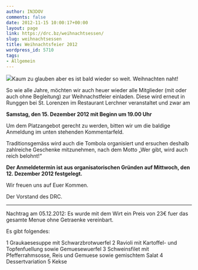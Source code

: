 ```yaml
---
author: IN3DOV
comments: false
date: 2012-11-15 10:00:17+00:00
layout: page
link: https://drc.bz/weihnachtsessen/
slug: weihnachtsessen
title: Weihnachtsfeier 2012
wordpress_id: 5710
tags:
- Allgemein
---
```


[![](https://drc.bz/wp-content/uploads/2012/10/weihnachten.jpg)](https://drc.bz/wp-content/uploads/2012/10/weihnachten.jpg)Kaum zu glauben aber es ist bald wieder so weit. Weihnachten naht!

So wie alle Jahre, möchten wir auch heuer wieder alle Mitglieder (mit oder auch ohne Begleitung) zur Weihnachstfeier einladen. Diese wird erneut in Runggen bei St. Lorenzen im Restaurant Lerchner veranstaltet und zwar am 


**Samstag, den 15. Dezember 2012 mit Beginn um 19.00 Uhr**


Um dem Platzangebot gerecht zu werden, bitten wir um die baldige Anmeldung im unten stehenden Kommentarfeld.

Traditionsgemäss wird auch die Tombola organisiert und ersuchen deshalb zahlreiche Geschenke mitzunehmen, nach dem Motto „Wer gibt, wird auch reich belohnt!“ 

**Der Anmeldetermin ist aus organisatorischen Gründen auf Mittwoch, den 12. Dezember 2012 festgelegt.**

Wir freuen uns auf Euer Kommen.

Der Vorstand des DRC.

**********************************

Nachtrag am 05.12.2012: Es wurde mit dem Wirt ein Preis von 23€ fuer das gesamte Menue ohne Getraenke vereinbart.

Es gibt folgendes: 

1 Graukaesesuppe mit Schwarzbrotwuerfel
2 Ravioli mit Kartoffel- und Topfenfuellung sowie Gemuesewuerfel
3 Schweinsfilet mit Pfefferrahmsosse, Reis und Gemuese sowie gemischtem Salat
4 Dessertvariation
5 Kekse
